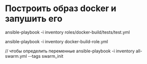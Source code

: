 # Построить образ docker и запушить его

ansible-playbook -i inventory roles/docker-build/tests/test.yml

ansible-playbook -i inventory docker-build-role.yml

// чтобы определить переменные
ansible-playbook -i inventory all-swarm.yml --tags swarm_init